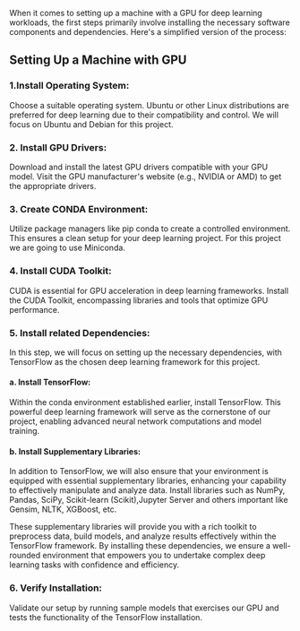 
When it comes to setting up a machine with a GPU for deep learning workloads, the first steps primarily involve installing the necessary software components and dependencies. Here's a simplified version of the process:

## Setting Up a Machine with GPU

### 1.Install Operating System:
Choose a suitable operating system. Ubuntu or other Linux distributions are preferred for deep learning due to their compatibility and control. We will focus on Ubuntu and Debian for this project.

### 2. Install GPU Drivers:
Download and install the latest GPU drivers compatible with your GPU model. Visit the GPU manufacturer's website (e.g., NVIDIA or AMD) to get the appropriate drivers.

### 3. Create CONDA Environment:
Utilize package managers like pip  conda to create a controlled environment. This ensures a clean setup for your deep learning project. For this project we are going to use Miniconda. 

### 4. Install CUDA Toolkit:
CUDA is essential for GPU acceleration in deep learning frameworks. Install the CUDA Toolkit, encompassing libraries and tools that optimize GPU performance.

### 5. Install related  Dependencies:
In this step, we will focus on setting up the necessary dependencies, with TensorFlow as the chosen deep learning framework for this project.

#### a. Install TensorFlow:
Within the conda environment established earlier, install TensorFlow. This powerful deep learning framework will serve as the cornerstone of our project, enabling advanced neural network computations and model training.

#### b. Install Supplementary Libraries:
In addition to TensorFlow, we will also ensure that your environment is equipped with essential supplementary libraries, enhancing your capability to effectively manipulate and analyze data. Install libraries such as NumPy, Pandas, SciPy, Scikit-learn (Scikit),Jupyter Server and others important like Gensim, NLTK, XGBoost, etc. 

These supplementary libraries will provide you with a rich toolkit to preprocess data, build models, and analyze results effectively within the TensorFlow framework. By installing these dependencies, we ensure a well-rounded environment that empowers you to undertake complex deep learning tasks with confidence and efficiency.

### 6. Verify Installation:
Validate our setup by running sample models that exercises our GPU and tests the functionality of the TensorFlow installation.

